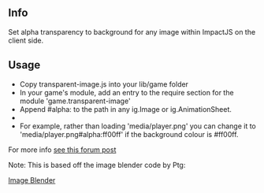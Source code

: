Info
----
Set alpha transparency to background for any image within ImpactJS on the client side.

Usage
-----

- Copy transparent-image.js into your lib/game folder
- In your game's module, add an entry to the require section for the module 'game.transparent-image'
- Append #alpha:<hexcolor> to the path in any ig.Image or ig.AnimationSheet.
- 
- For example, rather than
loading 'media/player.png' you can change it to 'media/player.png#alpha:ff00ff' if the background colour is #ff00ff.

For more info [see this forum post](http://impactjs.com/forums/code/set-background-color-to-transparent-tilesets-images-etc)

Note: This is based off the image blender code by Ptg:

[Image Blender](http://impactjs.com/forums/code/image-blender-tint-blend-your-images-client-side-using-any-color)